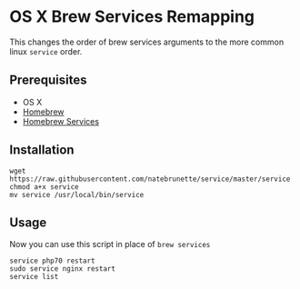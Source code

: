 # OS X Brew Services Remapping

This changes the order of brew services arguments to the more common
linux `service` order.

## Prerequisites

- OS X
- [Homebrew](http://brew.sh/)
- [Homebrew Services](https://github.com/Homebrew/homebrew-services)

## Installation

```
wget https://raw.githubusercontent.com/natebrunette/service/master/service
chmod a+x service
mv service /usr/local/bin/service
```

## Usage

Now you can use this script in place of `brew services`

```
service php70 restart
sudo service nginx restart
service list
```
